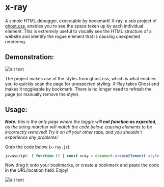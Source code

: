  # x-ray

A simple HTML debugger, executable by bookmark! X-ray, a sub project of [ghost.css](https://gist.github.com/wernull/e9456b7aba5a3f9f91a6#file-ghost-css), enables you to see the space taken up by each individual element. This is extremely useful to visually see the HTML structure of a website and identify the rogue element that is causing unexpected rendering. 

## Demonstration:
![alt text](http://i.imgur.com/ZycRj7m.gif "x-ray demonstration")

The project makes use of the styles from ghost.css, which is what enables you to quickly scan the page for unexpected styling. X-Ray takes Ghost and makes it toggleable by bookmark. There is no longer need to refresh the page (or manually remove the style). 

## Usage: 
*__Note:__ this is the only page where the toggle will __not function as expected__, as the string matcher will match the code below, causing elements to be incorrectly removed! Try it on all your other tabs, and you shouldn't experience any problems!*

Grab the code below (```x-ray.js```):
```javascript
javascript: ( function () { const xray = document.createElement('style'); xray.innerHTML = "*{background:#000!important;color:#0f0!important;outline:solid #f00 1px!important;}"; const xraysInPage = [...document.body.getElementsByTagName("style")].filter(style => style.innerHTML === xray.innerHTML); if(xraysInPage.length > 0) { xraysInPage.forEach(style => document.body.removeChild(style)); } else { document.body.appendChild(xray) } } )();
``` 

Now drag it onto your bookmarks, or create a bookmark and paste the code in the URL/location field. Enjoy!

![alt text](http://i.imgur.com/o9dhThH.gif "x-ray configuration")
